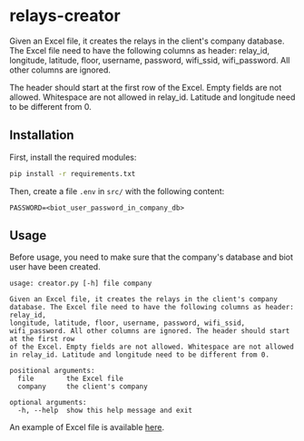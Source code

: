 # relays-creator

Given an Excel file, it creates the relays in the client's company database.
The Excel file need to have the following columns as header: relay_id, longitude, latitude, floor, username, 
password, wifi_ssid, wifi_password. All other columns are ignored.

The header should start at the first row of the Excel.
Empty fields are not allowed.
Whitespace are not allowed in relay_id.
Latitude and longitude need to be different from 0.

## Installation

First, install the required modules:

```bash
pip install -r requirements.txt
```

Then, create a file `.env` in `src/` with the following content:

```
PASSWORD=<biot_user_password_in_company_db>
```

## Usage

Before usage, you need to make sure that the company's database and biot user have been created.

```
usage: creator.py [-h] file company

Given an Excel file, it creates the relays in the client's company database. The Excel file need to have the following columns as header: relay_id,
longitude, latitude, floor, username, password, wifi_ssid, wifi_password. All other columns are ignored. The header should start at the first row
of the Excel. Empty fields are not allowed. Whitespace are not allowed in relay_id. Latitude and longitude need to be different from 0.

positional arguments:
  file        the Excel file
  company     the client's company

optional arguments:
  -h, --help  show this help message and exit
```

An example of Excel file is available [here](examples/excel.xlsx).
